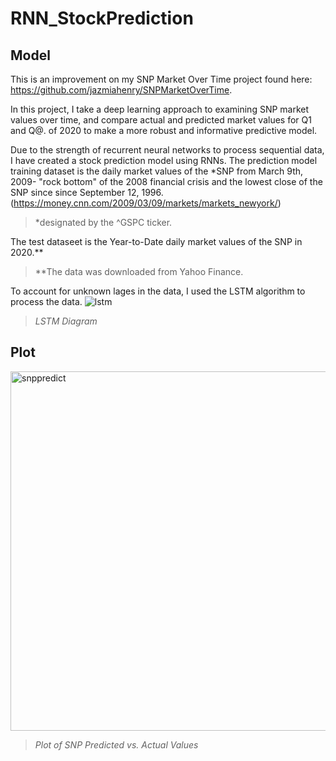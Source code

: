 # RNN_StockPrediction

## Model
This is an improvement on my SNP Market Over Time project found here: 
https://github.com/jazmiahenry/SNPMarketOverTime. 

In this project, I take a deep learning approach to examining SNP market values over time, and compare actual and predicted market values for Q1 and Q@. of 2020 to make a more robust and informative predictive model.

Due to the strength of recurrent neural networks to process sequential data, I have created a stock prediction model using RNNs. The prediction model training dataset is the daily market values of the *SNP from March 9th, 2009- "rock bottom" of the 2008 financial crisis and the lowest close of the SNP since since September 12, 1996.(https://money.cnn.com/2009/03/09/markets/markets_newyork/)

>*designated by the ^GSPC ticker. 

The test dataseet is the Year-to-Date daily market values of the SNP in 2020.**

>**The data was downloaded from Yahoo Finance.

To account for unknown lages in the data, I used the LSTM algorithm to process the data. 
![lstm](https://user-images.githubusercontent.com/48301423/87892868-48eaff00-ca0c-11ea-8785-90c41b046bef.png)

>*LSTM Diagram*

## Plot
<img width="575" alt="snppredict" src="https://user-images.githubusercontent.com/48301423/88070193-691bda80-cb40-11ea-921d-2fe7f04a802a.png">

>*Plot of SNP Predicted vs. Actual Values*
